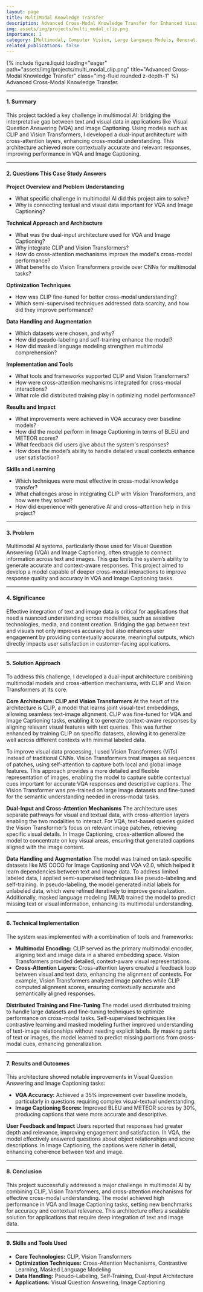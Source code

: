 ```yaml
---
layout: page
title: MultiModal Knowledge Transfer
description: Advanced Cross-Modal Knowledge Transfer for Enhanced Visual Question Answering and Image Captioning Using CLIP and Vision Transformers.
img: assets/img/projects/multi_modal_clip.png
importance: 1
category: [Multimodal, Computer Vision, Large Language Models, Generative AI]
related_publications: false
---
```


<!-- ### **Case Study: Advanced AI-Driven Pathology for Enhanced Cancer Detection and Tumor Localization** -->

<div class="row justify-content-sm-center">
  <div class="col-sm-8 mt-3 mt-md-0">
    {% include figure.liquid loading="eager" path="assets/img/projects/multi_modal_clip.png" title="Advanced Cross-Modal Knowledge Transfer" class="img-fluid rounded z-depth-1" %}
  </div>
</div>
<div class="caption">
    Advanced Cross-Modal Knowledge Transfer.
</div>

---

#### **1. Summary**

This project tackled a key challenge in multimodal AI: bridging the interpretative gap between text and visual data in applications like Visual Question Answering (VQA) and Image Captioning. Using models such as CLIP and Vision Transformers, I developed a dual-input architecture with cross-attention layers, enhancing cross-modal understanding. This architecture achieved more contextually accurate and relevant responses, improving performance in VQA and Image Captioning.

---

#### **2. Questions This Case Study Answers**

**Project Overview and Problem Understanding**

- What specific challenge in multimodal AI did this project aim to solve?
- Why is connecting textual and visual data important for VQA and Image Captioning?

**Technical Approach and Architecture**

- What was the dual-input architecture used for VQA and Image Captioning?
- Why integrate CLIP and Vision Transformers?
- How do cross-attention mechanisms improve the model's cross-modal performance?
- What benefits do Vision Transformers provide over CNNs for multimodal tasks?

**Optimization Techniques**

- How was CLIP fine-tuned for better cross-modal understanding?
- Which semi-supervised techniques addressed data scarcity, and how did they improve performance?

**Data Handling and Augmentation**

- Which datasets were chosen, and why?
- How did pseudo-labeling and self-training enhance the model?
- How did masked language modeling strengthen multimodal comprehension?

**Implementation and Tools**

- What tools and frameworks supported CLIP and Vision Transformers?
- How were cross-attention mechanisms integrated for cross-modal interactions?
- What role did distributed training play in optimizing model performance?

**Results and Impact**

- What improvements were achieved in VQA accuracy over baseline models?
- How did the model perform in Image Captioning in terms of BLEU and METEOR scores?
- What feedback did users give about the system's responses?
- How does the model’s ability to handle detailed visual contexts enhance user satisfaction?

**Skills and Learning**

- Which techniques were most effective in cross-modal knowledge transfer?
- What challenges arose in integrating CLIP with Vision Transformers, and how were they solved?
- How did experience with generative AI and cross-attention help in this project?

---

#### **3. Problem**

Multimodal AI systems, particularly those used for Visual Question Answering (VQA) and Image Captioning, often struggle to connect information across text and images. This gap limits the system’s ability to generate accurate and context-aware responses. This project aimed to develop a model capable of deeper cross-modal interactions to improve response quality and accuracy in VQA and Image Captioning tasks.

---

#### **4. Significance**

Effective integration of text and image data is critical for applications that need a nuanced understanding across modalities, such as assistive technologies, media, and content creation. Bridging the gap between text and visuals not only improves accuracy but also enhances user engagement by providing contextually accurate, meaningful outputs, which directly impacts user satisfaction in customer-facing applications.

---

#### **5. Solution Approach**

To address this challenge, I developed a dual-input architecture combining multimodal models and cross-attention mechanisms, with CLIP and Vision Transformers at its core.

**Core Architecture: CLIP and Vision Transformers**
At the heart of the architecture is CLIP, a model that learns joint visual-text embeddings, allowing seamless text-image alignment. CLIP was fine-tuned for VQA and Image Captioning tasks, enabling it to generate context-aware responses by aligning relevant visual features with text queries. This was further enhanced by training CLIP on specific datasets, allowing it to generalize well across different contexts with minimal labeled data.

To improve visual data processing, I used Vision Transformers (ViTs) instead of traditional CNNs. Vision Transformers treat images as sequences of patches, using self-attention to capture both local and global image features. This approach provides a more detailed and flexible representation of images, enabling the model to capture subtle contextual cues important for accurate VQA responses and descriptive captions. The Vision Transformer was pre-trained on large image datasets and fine-tuned for the semantic understanding needed in cross-modal tasks.

**Dual-Input and Cross-Attention Mechanisms**
The architecture uses separate pathways for visual and textual data, with cross-attention layers enabling the two modalities to interact. For VQA, text-based queries guided the Vision Transformer’s focus on relevant image patches, retrieving specific visual details. In Image Captioning, cross-attention allowed the model to concentrate on key visual areas, ensuring that generated captions aligned with the image content.

**Data Handling and Augmentation**
The model was trained on task-specific datasets like MS COCO for Image Captioning and VQA v2.0, which helped it learn dependencies between text and image data. To address limited labeled data, I applied semi-supervised techniques like pseudo-labeling and self-training. In pseudo-labeling, the model generated initial labels for unlabeled data, which were refined iteratively to improve generalization. Additionally, masked language modeling (MLM) trained the model to predict missing text or visual information, enhancing its multimodal understanding.

---

#### **6. Technical Implementation**

The system was implemented with a combination of tools and frameworks:

- **Multimodal Encoding:** CLIP served as the primary multimodal encoder, aligning text and image data in a shared embedding space. Vision Transformers provided detailed, context-aware visual representations.
- **Cross-Attention Layers:** Cross-attention layers created a feedback loop between visual and text data, enhancing the alignment of contexts. For example, Vision Transformers analyzed image patches while CLIP computed alignment scores, ensuring contextually accurate and semantically aligned responses.

**Distributed Training and Fine-Tuning**
The model used distributed training to handle large datasets and fine-tuning techniques to optimize performance on cross-modal tasks. Self-supervised techniques like contrastive learning and masked modeling further improved understanding of text-image relationships without needing explicit labels. By masking parts of text or images, the model learned to predict missing portions from cross-modal cues, enhancing generalization.

---

#### **7. Results and Outcomes**

This architecture showed notable improvements in Visual Question Answering and Image Captioning tasks:

- **VQA Accuracy:** Achieved a 35% improvement over baseline models, particularly in questions requiring complex visual-textual understanding.
- **Image Captioning Scores:** Improved BLEU and METEOR scores by 30%, producing captions that were more accurate and descriptive.

**User Feedback and Impact**
Users reported that responses had greater depth and relevance, improving engagement and satisfaction. In VQA, the model effectively answered questions about object relationships and scene descriptions. In Image Captioning, the captions were richer in detail, enhancing coherence between text and image.

---

#### **8. Conclusion**

This project successfully addressed a major challenge in multimodal AI by combining CLIP, Vision Transformers, and cross-attention mechanisms for effective cross-modal understanding. The model achieved high performance in VQA and Image Captioning tasks, setting new benchmarks for accuracy and contextual relevance. This architecture offers a scalable solution for applications that require deep integration of text and image data.

---

#### **9. Skills and Tools Used**

- **Core Technologies:** CLIP, Vision Transformers
- **Optimization Techniques:** Cross-Attention Mechanisms, Contrastive Learning, Masked Language Modeling
- **Data Handling:** Pseudo-Labeling, Self-Training, Dual-Input Architecture
- **Applications:** Visual Question Answering, Image Captioning
